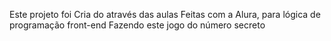 Este projeto foi Cria do através das aulas Feitas com a Alura,  para lógica de programação front-end
Fazendo este jogo do número secreto
